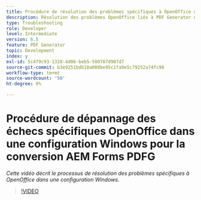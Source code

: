 ```yaml
---
title: Procédure de résolution des problèmes spécifiques à OpenOffice dans une configuration Windows
description: Résolution des problèmes OpenOffice liés à PDF Generator dans la configuration de Windows.
type: Troubleshooting
role: Developer
level: Intermediate
version: 6.5
feature: PDF Generator
topic: Development
index: y
exl-id: 5c4f9c93-1328-4d06-beb5-500787d987d7
source-git-commit: b3e9251bdb18a008be95c1fa9e5c79252a74fc98
workflow-type: tm+mt
source-wordcount: '50'
ht-degree: 0%

---
```


# Procédure de dépannage des échecs spécifiques OpenOffice dans une configuration Windows pour la conversion AEM Forms PDFG

*Cette vidéo décrit le processus de résolution des problèmes spécifiques à OpenOffice dans une configuration Windows.*

>[!VIDEO](https://video.tv.adobe.com/v/335481?quality=12&learn=on)
